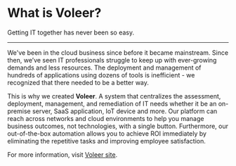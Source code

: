 # What is Voleer?

Getting IT together has never been so easy.

---

We've been in the cloud business since before it became mainstream.
Since then, we’ve seen IT professionals struggle to keep up with ever-growing demands and less resources.
The deployment and management of hundreds of applications using dozens
of tools is inefficient - we recognized that there needed to be a better way.

This is why we created **Voleer**.
A system that centralizes the assessment, deployment, management, and remediation
of IT needs whether it be an on-premise server, SaaS application, IoT device and more.
Our platform can reach across networks and cloud environments to help you manage business
outcomes, not technologies, with a single button. Furthermore, our out-of-the-box automation
allows you to achieve ROI immediately by eliminating the repetitive tasks and improving employee satisfaction.

For more information, visit [Voleer site](https://voleer.com).
